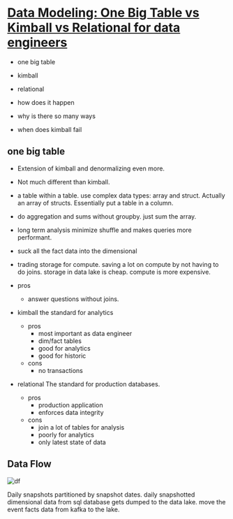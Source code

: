 # **[Data Modeling: One Big Table vs Kimball vs Relational for data engineers](https://www.youtube.com/watch?v=ltQgbSs99WU)**

- one big table
- kimball
- relational

- how does it happen
- why is there so many ways
- when does kimball fail

## one big table

- Extension of kimball and denormalizing even more.
- Not much different than kimball.
- a table within a table. use complex data types: array and struct. Actually an array of structs. Essentially put a table in a column.
- do aggregation and sums without groupby. just sum the array.
- long term analysis minimize shuffle and makes queries more performant.
- suck all the fact data into the dimensional
- trading storage for compute. saving a lot on compute by not having to do joins. storage in data lake is cheap. compute is more expensive.

- pros
  - answer questions without joins.

- kimball
the standard for analytics
  - pros
    - most important as data engineer
    - dim/fact tables
    - good for analytics
    - good for historic
  - cons
    - no transactions
- relational
The standard for production databases.
  - pros
    - production application
    - enforces data integrity
  - cons
    - join a lot of tables for analysis
    - poorly for analytics
    - only latest state of data

## Data Flow

![df](https://res.cloudinary.com/dwwq4fbhq/image/upload/v1761250282/data_flow.drawio_x2btyk.png)

Daily snapshots partitioned by snapshot dates.
daily snapshotted dimensional data from sql database gets dumped to the data lake.
move the event facts data from kafka to the lake.
